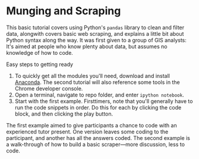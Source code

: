 # Munging and Scraping

This basic tutorial covers using Python's `pandas` library to clean and filter data, alongwith covers basic web scraping, and explains a little bit about Python syntax along the way. It was first given to a group of GIS analysts: It's aimed at people who know plenty about data, but assumes no knowledge of how to code.

Easy steps to getting ready
 1. To quickly get all the modules you'll need, download and install [Anaconda](https://store.continuum.io/cshop/anaconda/). The second tutorial will also reference some tools in the Chrome developer console.
 2. Open a terminal, navigate to repo folder, and enter `ipython notebook`.
 3. Start with the first example. Firsttimers, note that you'll generally have to run the code snippets in order. Do this for each by clicking the code block, and then clicking the play button.

The first example aimed to give participants a chance to code with an experienced tutor present. One version leaves some coding to the participant, and another has all the answers coded. The second example is a walk-through of how to build a basic scraper—more discussion, less to code.